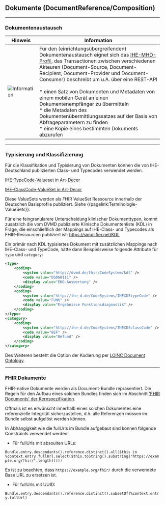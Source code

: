 ## Dokumente (DocumentReference/Composition)

----

### Dokumentenaustausch


| Hinweis | Information |
|---------|---------------------|
|![Information](https://wiki.hl7.de/images/thumb/Information_icon.svg/100px-Information_icon.svg.png)| Für den (einrichtungsübergreifenden) Dokumentenaustausch eignet sich das [IHE-MHD-Profil](https://wiki.ihe.net/index.php/Mobile_access_to_Health_Documents_(MHD)), das Transactionen zwischen verschiedenen Akteuren (Document-Source, Document-Recipient, Document-Provider und Document-Consumer) beschreibt um u.A. über eine REST-API </br></br>* einen Satz von Dokumenten und Metadaten von einem mobilen Gerät an einen Dokumentenempfänger zu übermitteln </br>* die Metadaten des Dokumentenübermittlungssatzes auf der Basis von Abfrageparametern zu finden </br>* eine Kopie eines bestimmten Dokuments abzurufen |

----

### Typisierung und Klassifizierung

Für die Klassifikation und Typisierung von Dokumenten können die von IHE-Deutschland publizierten Class- und Typecodes verwendet werden.

[IHE-TypeCode-Valueset in Art-Decor](https://art-decor.org/art-decor/decor-valuesets--ihede-?id=1.2.276.0.76.11.38&effectiveDate=2018-07-13T16:22:05&language=de-DE)

[IHE-ClassCode-ValueSet in Art-Decor](https://art-decor.org/art-decor/decor-valuesets--ihede-?id=1.2.276.0.76.11.32&effectiveDate=2018-07-13T13:23:15&language=de-DE)

Diese ValueSets werden als FHIR ValueSet Ressource innerhalb der Deutschen Basisprofile publiziert. Siehe {{pagelink:Terminologie-ValueSets}}.

Für eine feingranularere Unterscheidung klinischer Dokumenttypen, kommt zusätzlich die vom DVMD publizierte Klinische Dokumentenliste (KDL) in Frage, die einschließlich der Mappings auf IHE-Class- und Typecodes als FHIR-Ressourcen publiziert ist:
https://simplifier.net/KDL

Ein primär nach KDL typisiertes Dokument mit zusätzlichen Mappings nach IHE-Class- und TypeCode, hätte dann Beispielsweise folgende Attribute für `type` und `category`:

```xml
<type>
	<coding>
		<system value="http://dvmd.de/fhir/CodeSystem/kdl" />
		<code value="DG060111" />
		<display value="EKG-Auswertung" />
	</coding>
	<coding>
		<system value="http://ihe-d.de/CodeSystems/IHEXDStypeCode" />
		<code value="FUNK" />
		<display value="Ergebnisse Funktionsdiagnostik" />
	</coding>
</type>
<category>
	<coding>
		<system value="http://ihe-d.de/CodeSystems/IHEXDSclassCode" />
		<code value="BEF" />
		<display value="Befund" />
	</coding>
</category>
```
Des Weiteren besteht die Option der Kodierung per [LOINC Document Ontology](https://loinc.org/document-ontology/).

----

### FHIR Dokumente

FHIR-native Dokumente werden als Document-Bundle repräsentiert. Die Regeln für den Aufbau eines solchen Bundles finden sich im Abschnitt ['FHIR Documents' der Kernspezifikation](https://www.hl7.org/fhir/r4/documents.html).

Oftmals ist es erwünscht innerhalb eines solchen Dokumentes eine referenzielle Integrität sicherzustellen, d.h. alle Referenzen müssen im Bundle selbst aufgelöst werden können.

In Abhängigkeit wie die fullUrls im Bundle aufgebaut sind können folgende Constraints verwendet werden:

- Für fullUrls mit absoulten URLs:

```Bundle.entry.descendants().reference.distinct().all($this in %context.entry.fullUrl.select($this.toString().substring('https://example.org/fhir/'.length())))```

Es ist zu beachten, dass ```https://example.org/fhir/``` durch die verwendete Base URL zu ersetzen ist.


- Für fullUrls mit UUID:

```Bundle.entry.descendants().reference.distinct().subsetOf(%context.entry.fullUrl)```



